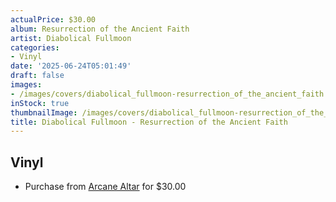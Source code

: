 ```yaml
---
actualPrice: $30.00
album: Resurrection of the Ancient Faith
artist: Diabolical Fullmoon
categories:
- Vinyl
date: '2025-06-24T05:01:49'
draft: false
images:
- /images/covers/diabolical_fullmoon-resurrection_of_the_ancient_faith.jpg
inStock: true
thumbnailImage: /images/covers/diabolical_fullmoon-resurrection_of_the_ancient_faith-thumb.jpg
title: Diabolical Fullmoon - Resurrection of the Ancient Faith
---
```


## Vinyl
* Purchase from [Arcane Altar](https://arcanealtar.bigcartel.com/product/diabolical-fullmoon-resurrection-of-the-ancient-faith-12-lp) for $30.00
